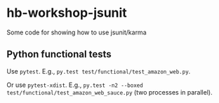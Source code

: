 # hb-workshop-jsunit

Some code for showing how to use jsunit/karma


## Python functional tests

Use `pytest`. E.g., `py.test test/functional/test_amazon_web.py`.

Or use `pytest-xdist`. E.g., `py.test -n2 --boxed test/functional/test_amazon_web_sauce.py` (two processes in parallel).
